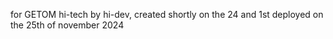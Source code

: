 for GETOM hi-tech by hi-dev, created shortly on the 24 and 1st deployed on the 25th of november 2024
